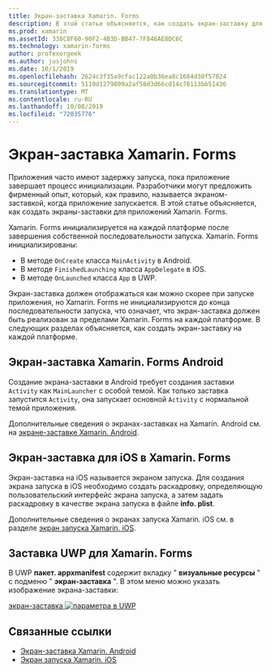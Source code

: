 ```yaml
---
title: Экран-заставка Xamarin. Forms
description: В этой статье объясняется, как создать экран-заставку для приложения Xamarin. Forms.
ms.prod: xamarin
ms.assetId: 338C8F60-90F2-4B3D-BB47-7F846AE8DC6C
ms.technology: xamarin-forms
author: profexorgeek
ms.author: jusjohns
ms.date: 10/1/2019
ms.openlocfilehash: 2624c3f35a9cfac122a0b36ea8c1684d30f57824
ms.sourcegitcommit: 5110d1279809a2af58d3d66cd14c78113bb51436
ms.translationtype: MT
ms.contentlocale: ru-RU
ms.lasthandoff: 10/08/2019
ms.locfileid: "72035776"
---
```

# <a name="xamarinforms-splash-screen"></a>Экран-заставка Xamarin. Forms

Приложения часто имеют задержку запуска, пока приложение завершает процесс инициализации. Разработчики могут предложить фирменный опыт, который, как правило, называется экраном-заставкой, когда приложение запускается. В этой статье объясняется, как создать экраны-заставки для приложений Xamarin. Forms.

Xamarin. Forms инициализируется на каждой платформе после завершения собственной последовательности запуска. Xamarin. Forms инициализированы:

- В методе `OnCreate` класса `MainActivity` в Android.
- В методе `FinishedLaunching` класса `AppDelegate` в iOS.
- В методе `OnLaunched` класса `App` в UWP.

Экран-заставка должен отображаться как можно скорее при запуске приложения, но Xamarin. Forms не инициализируются до конца последовательности запуска, что означает, что экран-заставка должен быть реализован за пределами Xamarin. Forms на каждой платформе. В следующих разделах объясняется, как создать экран-заставку на каждой платформе.

## <a name="xamarinforms-android-splash-screen"></a>Экран-заставка Xamarin. Forms Android

Создание экрана-заставки в Android требует создания заставки `Activity` как `MainLauncher` с особой темой. Как только заставка запустится `Activity`, она запускает основной `Activity` с нормальной темой приложения.

Дополнительные сведения о экранах-заставках на Xamarin. Android см. на [экране-заставке Xamarin. Android](~/android/user-interface/splash-screen.md).

## <a name="xamarinforms-ios-splash-screen"></a>Экран-заставка для iOS в Xamarin. Forms

Экран-заставка на iOS называется экраном запуска. Для создания экрана запуска в iOS необходимо создать раскадровку, определяющую пользовательский интерфейс экрана запуска, а затем задать раскадровку в качестве экрана запуска в файле **info. plist**.

Дополнительные сведения о экранах запуска Xamarin. iOS см. в разделе [экран запуска Xamarin. iOS](~/ios/app-fundamentals/images-icons/launch-screens.md).

## <a name="xamarinforms-uwp-splash-screen"></a>Заставка UWP для Xamarin. Forms

В UWP **пакет. appxmanifest** содержит вкладку " **визуальные ресурсы** " с подменю " **экран-заставка** ". В этом меню можно указать изображение экрана-заставки:

[экран-заставка ![параметра в UWP](splashscreen-images/uwp-splashscreen-cropped.png)](splashscreen-images/uwp-splashscreen.png#lightbox)

## <a name="related-links"></a>Связанные ссылки

- [Экран-заставка Xamarin. Android](~/android/user-interface/splash-screen.md)
- [Экран запуска Xamarin. iOS](~/ios/app-fundamentals/images-icons/launch-screens.md)
